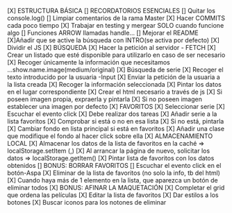 [X] ESTRUCTURA BÁSICA
[] RECORDATORIOS ESENCIALES
    [] Quitar los console.log()
    [] Limpiar comentarios de la rama Master
    [X] Hacer COMMITS cada poco tiempo
    [X] Trabajar en testing y mergear SOLO cuando funcione algo
    [] Funciones ARROW llamadas handle...
    [] Mejorar el README
    [X]Añadir que se active la búsqueda con INTRO(se activa por defecto)
    [X] Dividir el JS
[X] BÚSQUEDA
    [X] Hacer la petición al servidor - FETCH
        [X] Crear un listado que esté disponible para utilizarlo en caso de ser necesario
        [X] Recoger únicamente la información que necesitamos
            ...show.name.image(medium/original)
    [X] Búsqueda de serie
        [X] Recoger el texto introducido por la usuaria -Input
        [X] Enviar la petición de la usuaria a la lista creada
        [X] Recoger la información seleccionada
        [X] Pintar los datos en el lugar correspondiente
            [X] Crear el html necesario a través de js
            [X] Si poseen imagen propia, expraerla y pintarla
            [X] Si no poseen imagen establecer una imagen por defecto
[X] FAVORITOS
    [X] Seleccionar serie
        [X] Escuchar el evento click
        [X] Debe realizar dos tareas
            [X] Añadir serie a la lista favoritos
                [X] Comprobar si está o no en esa lista
                [X] Si no está, pintarla
            [X] Cambiar fondo en lista principal si está en favoritos
                [X] Añadir una clase que modifique el fondo al hacer click sobre ella
[X] ALMACENAMIENTO LOCAL
    [X] Almacenar los datos de la lista de favoritos en la caché => localStorage.setItem (,)
    [X] Al arrancar la página de nuevo, solicitar los datos => localStorage.getItem()
    [X] Pintar lista de favoritos con los datos obtenidos
[] BONUS: BORRAR FAVORITOS
    [] Escuchar el evento click en el botón-Aspa
    [X] Eliminar de la lista de favoritos (no solo la info, tb del html)
    [X] Cuando haya más de 1 elemento en la lista, que aparezca un botón de eliminar todos
[X] BONUS: AFINAR LA MAQUETACIÓN
    [X] Completar el grid que ordena las películas
    [X] Editar la lista de favoritos
    [X] Dar estilos a los botones
    [X] Buscar iconos para los notones de eliminar



